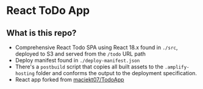 # React ToDo App

## What is this repo?

- Comprehensive React Todo SPA using React 18.x found in `./src`, deployed to S3 and served from the `/todo` URL path
- Deploy manifest found in `./deploy-manifest.json`
- There's a `postbuild` script that copies all built assets to the `.amplify-hosting` folder and conforms the output to the deployment specification.
- React app forked from [maciekt07/TodoApp](https://github.com/maciekt07/TodoApp)